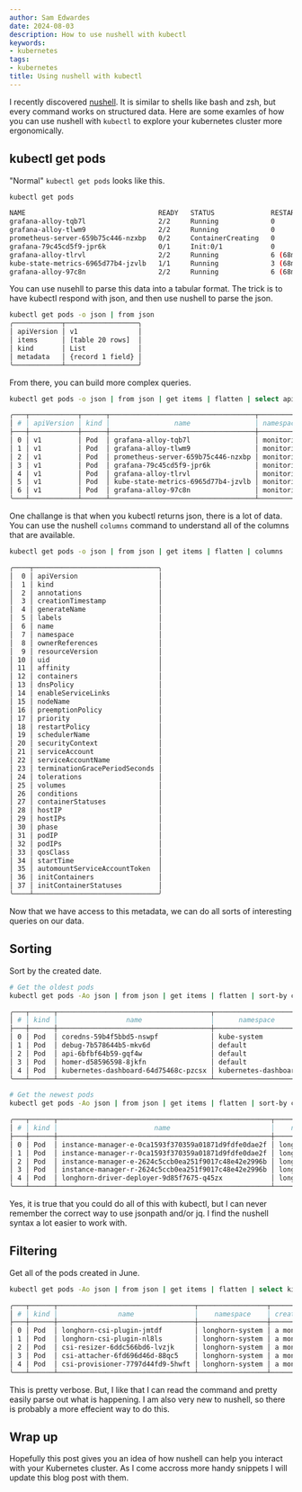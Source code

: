 ```yaml
---
author: Sam Edwardes
date: 2024-08-03
description: How to use nushell with kubectl
keywords:
- kubernetes
tags:
- kubernetes
title: Using nushell with kubectl
---
```


I recently discovered [nushell](https://www.nushell.sh/). It is similar to shells like bash and zsh, but every command works on structured data. Here are some examles of how you can use nushell with `kubectl` to explore your kubernetes cluster more ergonomically.

## kubectl get pods

"Normal" `kubectl get pods` looks like this.

```bash
kubectl get pods

NAME                                 READY   STATUS              RESTARTS      AGE
grafana-alloy-tqb7l                  2/2     Running             0             2d14h
grafana-alloy-tlwm9                  2/2     Running             0             2d14h
prometheus-server-659b75c446-nzxbp   0/2     ContainerCreating   0             10h
grafana-79c45cd5f9-jpr6k             0/1     Init:0/1            0             10h
grafana-alloy-tlrvl                  2/2     Running             6 (68m ago)   2d14h
kube-state-metrics-6965d77b4-jzvlb   1/1     Running             3 (68m ago)   2d14h
grafana-alloy-97c8n                  2/2     Running             6 (68m ago)   2d14h
```

You can use nusehll to parse this data into a tabular format. The trick is to have kubectl respond with json, and then use nushell to parse the json.

```bash
kubectl get pods -o json | from json
╭────────────┬──────────────────╮
│ apiVersion │ v1               │
│ items      │ [table 20 rows]  │
│ kind       │ List             │
│ metadata   │ {record 1 field} │
╰────────────┴──────────────────╯
```

From there, you can build more complex queries.

```bash
kubectl get pods -o json | from json | get items | flatten | select apiVersion kind name namespace creationTimestamp

╭───┬────────────┬──────┬────────────────────────────────────┬────────────┬──────────────────────╮
│ # │ apiVersion │ kind │                name                │ namespace  │  creationTimestamp   │
├───┼────────────┼──────┼────────────────────────────────────┼────────────┼──────────────────────┤
│ 0 │ v1         │ Pod  │ grafana-alloy-tqb7l                │ monitoring │ 2024-07-12T01:49:46Z │
│ 1 │ v1         │ Pod  │ grafana-alloy-tlwm9                │ monitoring │ 2024-07-12T01:49:46Z │
│ 2 │ v1         │ Pod  │ prometheus-server-659b75c446-nzxbp │ monitoring │ 2024-07-14T06:24:25Z │
│ 3 │ v1         │ Pod  │ grafana-79c45cd5f9-jpr6k           │ monitoring │ 2024-07-14T06:24:25Z │
│ 4 │ v1         │ Pod  │ grafana-alloy-tlrvl                │ monitoring │ 2024-07-12T01:49:46Z │
│ 5 │ v1         │ Pod  │ kube-state-metrics-6965d77b4-jzvlb │ monitoring │ 2024-07-12T01:46:58Z │
│ 6 │ v1         │ Pod  │ grafana-alloy-97c8n                │ monitoring │ 2024-07-12T01:49:46Z │
╰───┴────────────┴──────┴────────────────────────────────────┴────────────┴──────────────────────╯
```

One challange is that when you kubectl returns json, there is a lot of data. You can use the nushell `columns` command to understand all of the columns that are available.

```bash
kubectl get pods -o json | from json | get items | flatten | columns

╭────┬───────────────────────────────╮
│  0 │ apiVersion                    │
│  1 │ kind                          │
│  2 │ annotations                   │
│  3 │ creationTimestamp             │
│  4 │ generateName                  │
│  5 │ labels                        │
│  6 │ name                          │
│  7 │ namespace                     │
│  8 │ ownerReferences               │
│  9 │ resourceVersion               │
│ 10 │ uid                           │
│ 11 │ affinity                      │
│ 12 │ containers                    │
│ 13 │ dnsPolicy                     │
│ 14 │ enableServiceLinks            │
│ 15 │ nodeName                      │
│ 16 │ preemptionPolicy              │
│ 17 │ priority                      │
│ 18 │ restartPolicy                 │
│ 19 │ schedulerName                 │
│ 20 │ securityContext               │
│ 21 │ serviceAccount                │
│ 22 │ serviceAccountName            │
│ 23 │ terminationGracePeriodSeconds │
│ 24 │ tolerations                   │
│ 25 │ volumes                       │
│ 26 │ conditions                    │
│ 27 │ containerStatuses             │
│ 28 │ hostIP                        │
│ 29 │ hostIPs                       │
│ 30 │ phase                         │
│ 31 │ podIP                         │
│ 32 │ podIPs                        │
│ 33 │ qosClass                      │
│ 34 │ startTime                     │
│ 35 │ automountServiceAccountToken  │
│ 36 │ initContainers                │
│ 37 │ initContainerStatuses         │
╰────┴───────────────────────────────╯
```

Now that we have access to this metadata, we can do all sorts of interesting queries on our data.

## Sorting

Sort by the created date.

```bash
# Get the oldest pods
kubectl get pods -Ao json | from json | get items | flatten | sort-by creationTimestamp | select kind name namespace creationTimestamp | first 5

╭───┬──────┬──────────────────────────────────────┬──────────────────────┬──────────────────────╮
│ # │ kind │                 name                 │      namespace       │  creationTimestamp   │
├───┼──────┼──────────────────────────────────────┼──────────────────────┼──────────────────────┤
│ 0 │ Pod  │ coredns-59b4f5bbd5-nswpf             │ kube-system          │ 2023-06-19T23:00:16Z │
│ 1 │ Pod  │ debug-7b578644b5-mkv6d               │ default              │ 2023-06-22T21:53:34Z │
│ 2 │ Pod  │ api-6bfbf64b59-gqf4w                 │ default              │ 2024-01-19T02:54:50Z │
│ 3 │ Pod  │ homer-d58596598-8jkfn                │ default              │ 2024-05-15T13:35:12Z │
│ 4 │ Pod  │ kubernetes-dashboard-64d75468c-pzcsx │ kubernetes-dashboard │ 2024-05-15T13:35:12Z │
╰───┴──────┴──────────────────────────────────────┴──────────────────────┴──────────────────────╯

# Get the newest pods
kubectl get pods -Ao json | from json | get items | flatten | sort-by creationTimestamp --reverse | select kind name namespace creationTimestamp | first 5

╭───┬──────┬─────────────────────────────────────────────────────┬─────────────────┬──────────────────────╮
│ # │ kind │                        name                         │    namespace    │  creationTimestamp   │
├───┼──────┼─────────────────────────────────────────────────────┼─────────────────┼──────────────────────┤
│ 0 │ Pod  │ instance-manager-e-0ca1593f370359a01871d9fdfe0dae2f │ longhorn-system │ 2024-07-14T15:33:19Z │
│ 1 │ Pod  │ instance-manager-r-0ca1593f370359a01871d9fdfe0dae2f │ longhorn-system │ 2024-07-14T15:33:19Z │
│ 2 │ Pod  │ instance-manager-e-2624c5ccb0ea251f9017c48e42e2996b │ longhorn-system │ 2024-07-14T15:33:16Z │
│ 3 │ Pod  │ instance-manager-r-2624c5ccb0ea251f9017c48e42e2996b │ longhorn-system │ 2024-07-14T15:33:16Z │
│ 4 │ Pod  │ longhorn-driver-deployer-9d85f7675-q45zx            │ longhorn-system │ 2024-07-14T06:29:08Z │
╰───┴──────┴─────────────────────────────────────────────────────┴─────────────────┴──────────────────────╯
```

Yes, it is true that you could do all of this with kubectl, but I can never remember the correct way to use jsonpath and/or jq. I find the nushell syntax a lot easier to work with.

## Filtering

Get all of the pods created in June.

```bash
kubectl get pods -Ao json | from json | get items | flatten | select kind name namespace creationTimestamp | into datetime creationTimestamp | insert month { $in.creationTimestamp | date to-record | get month } | where month == 6 | first 5

╭───┬──────┬──────────────────────────────────┬─────────────────┬───────────────────┬───────╮
│ # │ kind │               name               │    namespace    │ creationTimestamp │ month │
├───┼──────┼──────────────────────────────────┼─────────────────┼───────────────────┼───────┤
│ 0 │ Pod  │ longhorn-csi-plugin-jmtdf        │ longhorn-system │ a month ago       │     6 │
│ 1 │ Pod  │ longhorn-csi-plugin-nl8ls        │ longhorn-system │ a month ago       │     6 │
│ 2 │ Pod  │ csi-resizer-6ddc566bd6-lvzjk     │ longhorn-system │ a month ago       │     6 │
│ 3 │ Pod  │ csi-attacher-6fd696d46d-88qc5    │ longhorn-system │ a month ago       │     6 │
│ 4 │ Pod  │ csi-provisioner-7797d44fd9-5hwft │ longhorn-system │ a month ago       │     6 │
╰───┴──────┴──────────────────────────────────┴─────────────────┴───────────────────┴───────╯
```

This is pretty verbose. But, I like that I can read the command and pretty easily parse out what is happening. I am also very new to nushell, so there is probably a more effecient way to do this.


## Wrap up

Hopefully this post gives you an idea of how nushell can help you interact with your Kubernetes cluster. As I come accross more handy snippets I will update this blog post with them.
